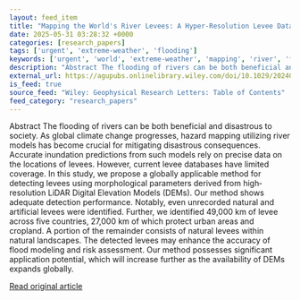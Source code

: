 ```yaml
---
layout: feed_item
title: "Mapping the World's River Levees: A Hyper‐Resolution Levee Database Based on Digital Elevation Models"
date: 2025-05-31 03:28:32 +0000
categories: [research_papers]
tags: ['urgent', 'extreme-weather', 'flooding']
keywords: ['urgent', 'world', 'extreme-weather', 'mapping', 'river', 'flooding']
description: "Abstract The flooding of rivers can be both beneficial and disastrous to society"
external_url: https://agupubs.onlinelibrary.wiley.com/doi/10.1029/2024GL114121?af=R
is_feed: true
source_feed: "Wiley: Geophysical Research Letters: Table of Contents"
feed_category: "research_papers"
---
```


Abstract The flooding of rivers can be both beneficial and disastrous to society. As global climate change progresses, hazard mapping utilizing river models has become crucial for mitigating disastrous consequences. Accurate inundation predictions from such models rely on precise data on the locations of levees. However, current levee databases have limited coverage. In this study, we propose a globally applicable method for detecting levees using morphological parameters derived from high‐resolution LiDAR Digital Elevation Models (DEMs). Our method shows adequate detection performance. Notably, even unrecorded natural and artificial levees were identified. Further, we identified 49,000 km of levee across five countries, 27,000 km of which protect urban areas and cropland. A portion of the remainder consists of natural levees within natural landscapes. The detected levees may enhance the accuracy of flood modeling and risk assessment. Our method possesses significant application potential, which will increase further as the availability of DEMs expands globally.

[Read original article](https://agupubs.onlinelibrary.wiley.com/doi/10.1029/2024GL114121?af=R)
